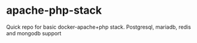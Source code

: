 # apache-php-stack
Quick repo for basic docker-apache+php stack. Postgresql, mariadb, redis and mongodb support
